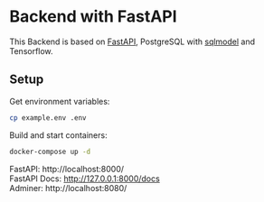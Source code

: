 # Backend with FastAPI

This Backend is based on [FastAPI](https://fastapi.tiangolo.com/), PostgreSQL with [sqlmodel](https://sqlmodel.tiangolo.com/) and Tensorflow.

## Setup

Get environment variables:
```bash
cp example.env .env
```

Build and start containers:

```bash
docker-compose up -d
```

FastAPI: http://localhost:8000/   
FastAPI Docs: http://127.0.0.1:8000/docs   
Adminer: http://localhost:8080/   
